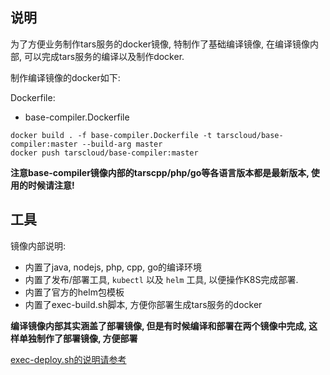 
## 说明

为了方便业务制作tars服务的docker镜像, 特制作了基础编译镜像, 在编译镜像内部, 可以完成tars服务的编译以及制作docker.

制作编译镜像的docker如下:

Dockerfile:
- base-compiler.Dockerfile

```
docker build . -f base-compiler.Dockerfile -t tarscloud/base-compiler:master --build-arg master
docker push tarscloud/base-compiler:master
```

**注意base-compiler镜像内部的tarscpp/php/go等各语言版本都是最新版本, 使用的时候请注意!**

## 工具

镜像内部说明:
- 内置了java, nodejs, php, cpp, go的编译环境
- 内置了发布/部署工具, ```kubectl``` 以及 ```helm``` 工具, 以便操作K8S完成部署.
- 内置了官方的helm包模板
- 内置了exec-build.sh脚本, 方便你部署生成tars服务的docker

**编译镜像内部其实涵盖了部署镜像, 但是有时候编译和部署在两个镜像中完成, 这样单独制作了部署镜像, 方便部署**

[exec-deploy.sh的说明请参考](./exec-build.sh)
